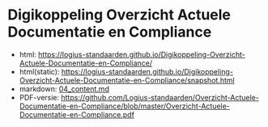 # Digikoppeling Overzicht Actuele Documentatie en Compliance

- html: https://logius-standaarden.github.io/Digikoppeling-Overzicht-Actuele-Documentatie-en-Compliance/
- html(static): https://logius-standaarden.github.io/Digikoppeling-Overzicht-Actuele-Documentatie-en-Compliance/snapshot.html
- markdown: [04_content.md](04_content.md)
- PDF-versie: https://github.com/Logius-standaarden/Overzicht-Actuele-Documentatie-en-Compliance/blob/master/Overzicht-Actuele-Documentatie-en-Compliance.pdf
